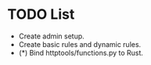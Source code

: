 # TODO List
- Create admin setup.
- Create basic rules and dynamic rules.
- (*) Bind httptools/functions.py to Rust.
